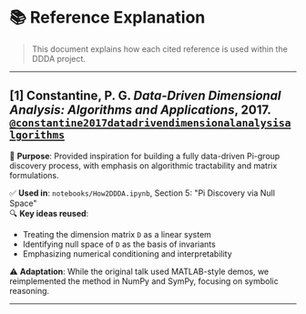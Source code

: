 # 📚 Reference Explanation

> This document explains how each cited reference is used within the DDDA project.

---

## [1] Constantine, P. G. _Data-Driven Dimensional Analysis: Algorithms and Applications_, 2017. [`@constantine2017datadrivendimensionalanalysisalgorithms`](https://github.com/cocoJ-P/How2DDDA/blob/main/references.bib)

📌 **Purpose**: Provided inspiration for building a fully data-driven Pi-group discovery process, with emphasis on algorithmic tractability and matrix formulations.

✅ **Used in**: `notebooks/How2DDDA.ipynb`, Section 5: "Pi Discovery via Null Space"  
🔍 **Key ideas reused**:

- Treating the dimension matrix `D` as a linear system
- Identifying null space of `D` as the basis of invariants
- Emphasizing numerical conditioning and interpretability

⚠️ **Adaptation**: While the original talk used MATLAB-style demos, we reimplemented the method in NumPy and SymPy, focusing on symbolic reasoning.

---
